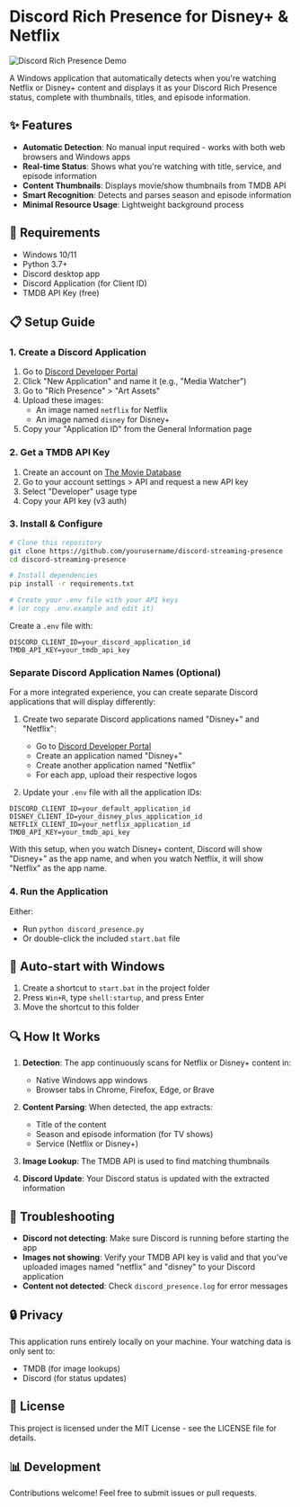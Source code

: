 # Discord Rich Presence for Disney+ & Netflix

![Discord Rich Presence Demo](https://i.imgur.com/YZ3tZW3.png)

A Windows application that automatically detects when you're watching Netflix or Disney+ content and displays it as your Discord Rich Presence status, complete with thumbnails, titles, and episode information.

## ✨ Features

- **Automatic Detection**: No manual input required - works with both web browsers and Windows apps
- **Real-time Status**: Shows what you're watching with title, service, and episode information
- **Content Thumbnails**: Displays movie/show thumbnails from TMDB API
- **Smart Recognition**: Detects and parses season and episode information
- **Minimal Resource Usage**: Lightweight background process

## 🔧 Requirements

- Windows 10/11
- Python 3.7+
- Discord desktop app
- Discord Application (for Client ID)
- TMDB API Key (free)

## 📋 Setup Guide

### 1. Create a Discord Application

1. Go to [Discord Developer Portal](https://discord.com/developers/applications)
2. Click "New Application" and name it (e.g., "Media Watcher")
3. Go to "Rich Presence" > "Art Assets" 
4. Upload these images:
   - An image named `netflix` for Netflix
   - An image named `disney` for Disney+
5. Copy your "Application ID" from the General Information page

### 2. Get a TMDB API Key

1. Create an account on [The Movie Database](https://www.themoviedb.org/)
2. Go to your account settings > API and request a new API key
3. Select "Developer" usage type
4. Copy your API key (v3 auth)

### 3. Install & Configure

```bash
# Clone this repository
git clone https://github.com/yourusername/discord-streaming-presence
cd discord-streaming-presence

# Install dependencies
pip install -r requirements.txt

# Create your .env file with your API keys
# (or copy .env.example and edit it)
```

Create a `.env` file with:
```
DISCORD_CLIENT_ID=your_discord_application_id
TMDB_API_KEY=your_tmdb_api_key
```

### Separate Discord Application Names (Optional)

For a more integrated experience, you can create separate Discord applications that will display differently:

1. Create two separate Discord applications named "Disney+" and "Netflix":
   - Go to [Discord Developer Portal](https://discord.com/developers/applications)
   - Create an application named "Disney+"
   - Create another application named "Netflix"
   - For each app, upload their respective logos

2. Update your `.env` file with all the application IDs:
```
DISCORD_CLIENT_ID=your_default_application_id
DISNEY_CLIENT_ID=your_disney_plus_application_id
NETFLIX_CLIENT_ID=your_netflix_application_id
TMDB_API_KEY=your_tmdb_api_key
```

With this setup, when you watch Disney+ content, Discord will show "Disney+" as the app name, and when you watch Netflix, it will show "Netflix" as the app name.

### 4. Run the Application

Either:
- Run `python discord_presence.py`
- Or double-click the included `start.bat` file

## 🚀 Auto-start with Windows

1. Create a shortcut to `start.bat` in the project folder
2. Press `Win+R`, type `shell:startup`, and press Enter
3. Move the shortcut to this folder

## 🔍 How It Works

1. **Detection**: The app continuously scans for Netflix or Disney+ content in:
   - Native Windows app windows
   - Browser tabs in Chrome, Firefox, Edge, or Brave
   
2. **Content Parsing**: When detected, the app extracts:
   - Title of the content
   - Season and episode information (for TV shows)
   - Service (Netflix or Disney+)
   
3. **Image Lookup**: The TMDB API is used to find matching thumbnails

4. **Discord Update**: Your Discord status is updated with the extracted information

## 🔧 Troubleshooting

- **Discord not detecting**: Make sure Discord is running before starting the app
- **Images not showing**: Verify your TMDB API key is valid and that you've uploaded images named "netflix" and "disney" to your Discord application
- **Content not detected**: Check `discord_presence.log` for error messages

## 🔒 Privacy

This application runs entirely locally on your machine. Your watching data is only sent to:
- TMDB (for image lookups)
- Discord (for status updates)

## 📄 License

This project is licensed under the MIT License - see the LICENSE file for details.

## 📊 Development

Contributions welcome! Feel free to submit issues or pull requests.